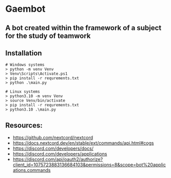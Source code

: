 # Gaembot

## A bot created within the framework of a subject for the study of teamwork

Installation
----------

```shell
# Windows systems
> python -m venv Venv 
> Venv\Scripts\Activate.ps1
> pip install -r requrements.txt
> python .\main.py
```
```shell
# Linux systems
> python3.10 -m venv Venv 
> source Venv/bin/activate
> pip install -r requrements.txt
> python3.10 .\main.py
```


Resources:
----------

- https://github.com/nextcord/nextcord
- https://docs.nextcord.dev/en/stable/ext/commands/api.html#cogs
- https://discord.com/developers/docs/
- https://discord.com/developers/applications
- https://discord.com/api/oauth2/authorize?client_id=1075723883136684103&permissions=8&scope=bot%20applications.commands

